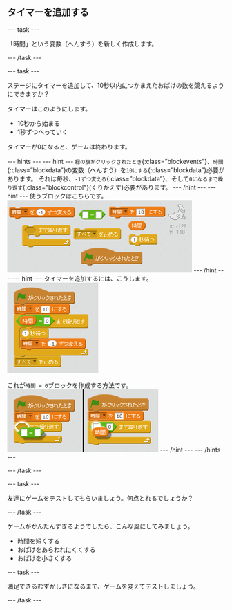 ## タイマーを追加する

--- task ---

「時間」という変数（へんすう）を新しく作成します。

--- /task ---

--- task ---

ステージにタイマーを追加して、10秒以内につかまえたおばけの数を競えるようにできますか？

タイマーはこのようにします。

+ 10秒から始まる
+ 1秒ずつへっていく

タイマーが0になると、ゲームは終わります。

--- hints --- --- hint --- `緑の旗がクリックされたとき`{:class=”blockevents”}、`時間`{:class=”blockdata”}の変数（へんすう）を`10にする`{:class=”blockdata”}必要があります。 それは毎秒、`-1ずつ変える`{:class=”blockdata”}、そして`0になるまで繰り返す`{:class=”blockcontrol"}(くりかえす)必要があります。 --- /hint --- --- hint --- 使うブロックはこちらです。 ![screenshot](images/ghost-timer-blocks.png) --- /hint --- --- hint --- タイマーを追加するには、こうします。 ![screenshot](images/ghost-timer-code.png)

これが`時間 = 0`ブロックを作成する方法です。 ![screenshot](images/ghost-timer-help.png) --- /hint --- --- /hints ---

--- /task ---

--- task ---

友達にゲームをテストしてもらいましょう。何点とれるでしょうか？

--- /task ---

ゲームがかんたんすぎるようでしたら、こんな風にしてみましょう。

+ 時間を短くする
+ おばけをあらわれにくくする
+ おばけを小さくする

--- task ---

満足できるむずかしさになるまで、ゲームを変えてテストしましょう。

--- /task ---